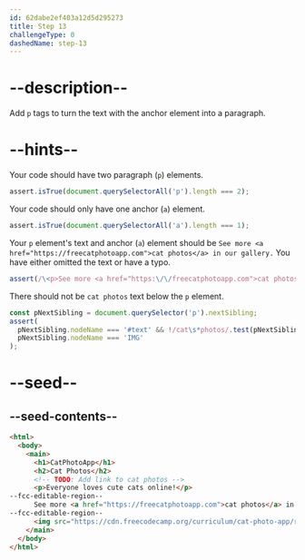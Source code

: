 ```yaml
---
id: 62dabe2ef403a12d5d295273
title: Step 13
challengeType: 0
dashedName: step-13
---
```


# --description--

Add `p` tags to turn the text with the anchor element into a paragraph.

# --hints--

Your code should have two paragraph (`p`) elements.

```js
assert.isTrue(document.querySelectorAll('p').length === 2);
```

Your code should only have one anchor (`a`) element.

```js
assert.isTrue(document.querySelectorAll('a').length === 1);
```

Your `p` element's text and anchor (`a`) element should be `See more <a href="https://freecatphotoapp.com">cat photos</a> in our gallery.` You have either omitted the text or have a typo.

```js
assert(/\<p>See more <a href="https:\/\/freecatphotoapp.com">cat photos<\/a> in our gallery./.test(code));
```

There should not be `cat photos` text below the `p` element.

```js
const pNextSibling = document.querySelector('p').nextSibling;
assert(
  pNextSibling.nodeName === '#text' && !/cat\s*photos/.test(pNextSibling.nodeValue) ||
  pNextSibling.nodeName === 'IMG'
);
```


# --seed--

## --seed-contents--

```html
<html>
  <body>
    <main>
      <h1>CatPhotoApp</h1>
      <h2>Cat Photos</h2>
      <!-- TODO: Add link to cat photos -->
      <p>Everyone loves cute cats online!</p>
--fcc-editable-region--
      See more <a href="https://freecatphotoapp.com">cat photos</a> in our gallery.
--fcc-editable-region--
      <img src="https://cdn.freecodecamp.org/curriculum/cat-photo-app/relaxing-cat.jpg" alt="A cute orange cat lying on its back">
    </main>
  </body>
</html>
```
